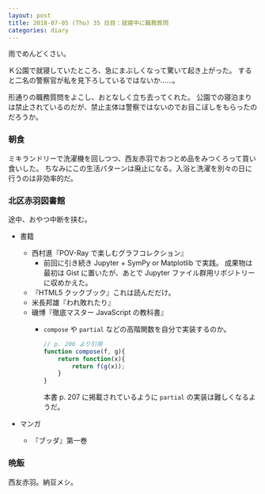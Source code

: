 ```yaml
---
layout: post
title: 2018-07-05 (Thu) 35 日目：就寝中に職務質問
categories: diary
---
```


雨でめんどくさい。

Ｋ公園で就寝していたところ、急にまぶしくなって驚いて起き上がった。
すると二名の警察官が私を見下ろしているではないか……。

形通りの職務質問をよこし、おとなしく立ち去ってくれた。
公園での寝泊まりは禁止されているのだが、禁止主体は警察ではないのでお目こぼしをもらったのだろうか。

### 朝食

ミキランドリーで洗濯機を回しつつ、西友赤羽でおつとめ品をみつくろって買い食いした。
ちなみにこの生活パターンは廃止になる。入浴と洗濯を別々の日に行うのは非効率的だ。

### 北区赤羽図書館

途中、おやつ中断を挟む。

* 書籍
  * 西村進『POV-Ray で楽しむグラフコレクション』
    * 前回に引き続き Jupyter + SymPy or Matplotlib で実践。
      成果物は最初は Gist に置いたが、あとで Jupyter ファイル群用リポジトリーに収めかえた。
  * 『HTML5 クックブック』これは読んだだけ。
  * 米長邦雄『われ敗れたり』
  * 磯博『徹底マスター JavaScript の教科書』
    * `compose` や `partial` などの高階関数を自分で実装するのか。

      ```javascript
      // p. 206 より引用
      function compose(f, g){
          return function(x){
              return f(g(x));
          }
      }
      ```

      本書 p. 207 に掲載されているように `partial` の実装は難しくなるようだ。

* マンガ
  * 『ブッダ』第一巻

### 晩飯

西友赤羽。納豆メシ。
